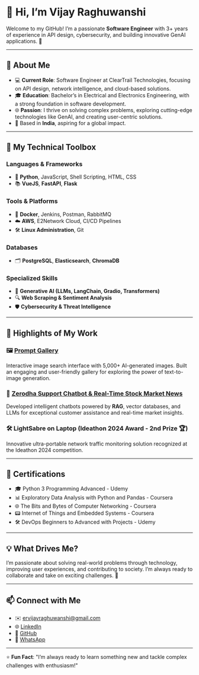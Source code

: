 # 👋 Hi, I’m **Vijay Raghuwanshi**  

Welcome to my GitHub! I’m a passionate **Software Engineer** with 3+ years of experience in API design, cybersecurity, and building innovative GenAI applications. 🚀  

---  

## 🌟 About Me  

- 💻 **Current Role**: Software Engineer at ClearTrail Technologies, focusing on API design, network intelligence, and cloud-based solutions.  
- 🎓 **Education**: Bachelor’s in Electrical and Electronics Engineering, with a strong foundation in software development.  
- 🌐 **Passion**: I thrive on solving complex problems, exploring cutting-edge technologies like GenAI, and creating user-centric solutions.  
- 📍 Based in **India**, aspiring for a global impact.  

---  

## 🚀 My Technical Toolbox  

### **Languages & Frameworks**  
- 🐍 **Python**, JavaScript, Shell Scripting, HTML, CSS  
- 📚 **VueJS**, **FastAPI**, **Flask**  

### **Tools & Platforms**  
- 🐳 **Docker**, Jenkins, Postman, RabbitMQ  
- ☁️ **AWS**, E2Network Cloud, CI/CD Pipelines  
- 🛠 **Linux Administration**, Git  

### **Databases**  
- 🗂 **PostgreSQL**, **Elasticsearch**, **ChromaDB**  

### **Specialized Skills**  
- 🤖 **Generative AI (LLMs, LangChain, Gradio, Transformers)**  
- 🔍 **Web Scraping & Sentiment Analysis**  
- 🛡 **Cybersecurity & Threat Intelligence**  

---  

## 🌟 Highlights of My Work  

### 🖼 [Prompt Gallery](https://ervijayraghuwanshi.github.io/prompt-gallery)  
Interactive image search interface with 5,000+ AI-generated images. Built an engaging and user-friendly gallery for exploring the power of text-to-image generation.  

### 💬 [Zerodha Support Chatbot & Real-Time Stock Market News](http://216.48.180.86:55000/)  
Developed intelligent chatbots powered by **RAG**, vector databases, and LLMs for exceptional customer assistance and real-time market insights.  

### 🛠 **LightSabre on Laptop** (Ideathon 2024 Award - 2nd Prize 🏆)  
Innovative ultra-portable network traffic monitoring solution recognized at the Ideathon 2024 competition.  

---  

## 🏅 Certifications  

- 🎓 Python 3 Programming Advanced - Udemy  
- 📊 Exploratory Data Analysis with Python and Pandas - Coursera  
- 🌐 The Bits and Bytes of Computer Networking - Coursera  
- 📟 Internet of Things and Embedded Systems - Coursera  
- 🛠 DevOps Beginners to Advanced with Projects - Udemy  

---  

## 💡 What Drives Me?  

I’m passionate about solving real-world problems through technology, improving user experiences, and contributing to society. I’m always ready to collaborate and take on exciting challenges. 🌱  

---  

## 📫 Connect with Me  

- ✉️ [ervijayraghuwanshi@gmail.com](mailto:ervijayraghuwanshi@gmail.com)  
- 🌐 [LinkedIn](https://www.linkedin.com/in/ervijayraghuwanshi/)  
- 🐙 [GitHub](https://github.com/ErVijayRaghuwanshi)  
- 📱 [WhatsApp](https://wa.me/+919755491130)  

---  

⭐ **Fun Fact**: "I’m always ready to learn something new and tackle complex challenges with enthusiasm!"  
